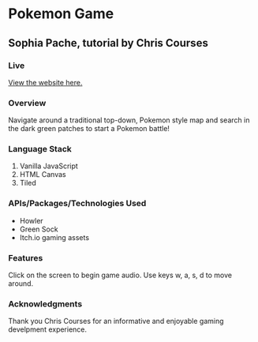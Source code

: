 # Pokemon Game

## Sophia Pache, tutorial by Chris Courses

### Live

[View the website here.](https://sophiapache.github.io/pokemon-game)

### Overview

Navigate around a traditional top-down, Pokemon style map and search in the dark green patches to start a Pokemon battle! 

### Language Stack

1. Vanilla JavaScript
2. HTML Canvas
3. Tiled

### APIs/Packages/Technologies Used

- Howler
- Green Sock
- Itch.io gaming assets

### Features

Click on the screen to begin game audio. Use keys w, a, s, d to move around.


### Acknowledgments

Thank you Chris Courses for an informative and enjoyable gaming develpment experience.
